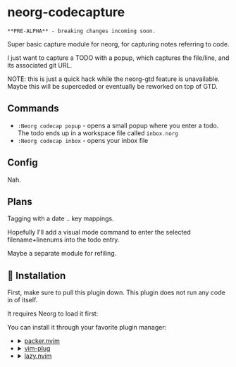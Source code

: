 # neorg-codecapture

    **PRE-ALPHA** - breaking changes incoming soon.

Super basic capture module for neorg, for capturing notes referring to code.

I just want to capture a TODO with a popup, which captures the file/line, and its
associated git URL.

NOTE: this is just a quick hack while the neorg-gtd feature is unavailable.
Maybe this will be superceded or eventually be reworked on top of GTD.

## Commands

- `:Neorg codecap popup` - opens a small popup where you enter a todo.
The todo ends up in a workspace file called `inbox.norg`
- `:Neorg codecap inbox` - opens your inbox file

## Config

Nah.

## Plans

Tagging with a date .. key mappings.

Hopefully I'll add a visual mode command to enter the selected filename+linenums
into the todo entry.

Maybe a separate module for refiling.

## 🔧 Installation

First, make sure to pull this plugin down.
This plugin does not run any code in of itself.

It requires Neorg to load it first:

You can install it through your favorite plugin manager:

-
  <details>
  <summary><a href="https://github.com/wbthomason/packer.nvim">packer.nvim</a></summary>

  ```lua
  use {
      "nvim-neorg/neorg",
      config = function()
          require('neorg').setup {
              load = {
                  ["core.defaults"] = {},
                  ...
                  ["external.codecapture"] = {},
              },
          }
      end,
      requires = { "nvim-lua/plenary.nvim", "laher/neorg-codecapture" },
  }
  ```

- <details>
  <summary><a href="https://github.com/junegunn/vim-plug">vim-plug</a></summary>

  ```vim
  Plug 'nvim-neorg/neorg' | Plug 'nvim-lua/plenary.nvim' | Plug 'laher/neorg-codecapture'
  ```

  You can then put this initial configuration in your `init.vim` file:

  ```vim
  lua << EOF
  require('neorg').setup {
    load = {
        ["core.defaults"] = {},
        ...
        ["external.codecapture"] = {},
    },
  }
  EOF
  ```

  </details>
- <details>
  <summary><a href="https://github.com/folke/lazy.nvim">lazy.nvim</a></summary>

  ```lua
  require("lazy").setup({
      {
          "nvim-neorg/neorg",
          opts = {
              load = {
                  ["core.defaults"] = {},
                  ...
                  ["external.codecapture"] = {},
              },
          },
          dependencies = { { "nvim-lua/plenary.nvim" }, { "laher/neorg-codecapture" } },
      }
  })
  ```

  </details>


